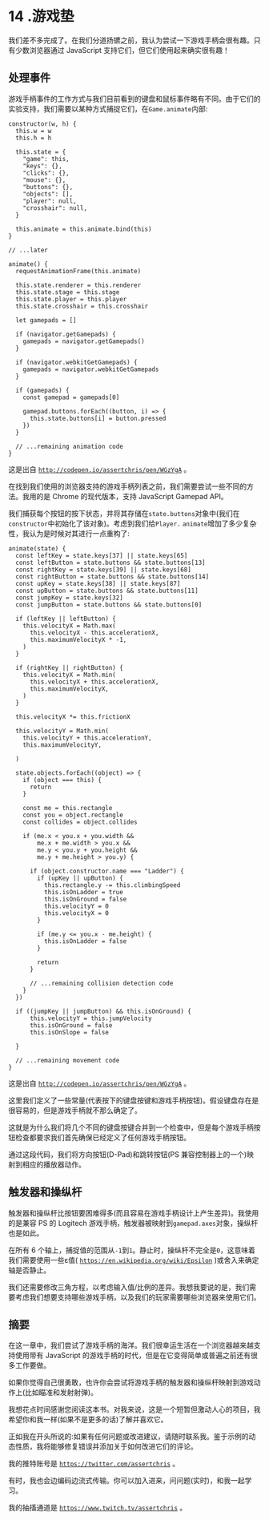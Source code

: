 # 14 .游戏垫

我们差不多完成了。在我们分道扬镳之前，我认为尝试一下游戏手柄会很有趣。只有少数浏览器通过 JavaScript 支持它们，但它们使用起来确实很有趣！

## 处理事件

游戏手柄事件的工作方式与我们目前看到的键盘和鼠标事件略有不同。由于它们的实验支持，我们需要以某种方式捕捉它们，在`Game.animate`内部:

```
constructor(w, h) {
  this.w = w
  this.h = h

  this.state = {
    "game": this,
    "keys": {},
    "clicks": {},
    "mouse": {},
    "buttons": {},
    "objects": [],
    "player": null,
    "crosshair": null,
  }

  this.animate = this.animate.bind(this)
}

// ...later

animate() {
  requestAnimationFrame(this.animate)

  this.state.renderer = this.renderer
  this.state.stage = this.stage
  this.state.player = this.player
  this.state.crosshair = this.crosshair

  let gamepads = []

  if (navigator.getGamepads) {
    gamepads = navigator.getGamepads()
  }

  if (navigator.webkitGetGamepads) {
    gamepads = navigator.webkitGetGamepads
  }

  if (gamepads) {
    const gamepad = gamepads[0]

    gamepad.buttons.forEach((button, i) => {
      this.state.buttons[i] = button.pressed
    })
  }

  // ...remaining animation code
}

```

这是出自 [`http://codepen.io/assertchris/pen/WGzYgA`](http://codepen.io/assertchris/pen/WGzYgA) 。

在找到我们使用的浏览器支持的游戏手柄列表之前，我们需要尝试一些不同的方法。我用的是 Chrome 的现代版本，支持 JavaScript Gamepad API。

我们捕获每个按钮的按下状态，并将其存储在`state.buttons`对象中(我们在`constructor`中初始化了该对象)。考虑到我们给`Player.` `animate`增加了多少复杂性，我认为是时候对其进行一点重构了:

```
animate(state) {
  const leftKey = state.keys[37] || state.keys[65]
  const leftButton = state.buttons && state.buttons[13]
  const rightKey = state.keys[39] || state.keys[68]
  const rightButton = state.buttons && state.buttons[14]
  const upKey = state.keys[38] || state.keys[87]
  const upButton = state.buttons && state.buttons[11]
  const jumpKey = state.keys[32]
  const jumpButton = state.buttons && state.buttons[0]

  if (leftKey || leftButton) {
    this.velocityX = Math.max(
      this.velocityX - this.accelerationX,
      this.maximumVelocityX * -1,
    )
  }

  if (rightKey || rightButton) {
    this.velocityX = Math.min(
      this.velocityX + this.accelerationX,
      this.maximumVelocityX,
    )
  }

  this.velocityX *= this.frictionX

  this.velocityY = Math.min(
    this.velocityY + this.accelerationY,
    this.maximumVelocityY,

  )

  state.objects.forEach((object) => {
    if (object === this) {
      return
    }

    const me = this.rectangle
    const you = object.rectangle
    const collides = object.collides

    if (me.x < you.x + you.width &&
        me.x + me.width > you.x &&
        me.y < you.y + you.height &&
        me.y + me.height > you.y) {

      if (object.constructor.name === "Ladder") {
        if (upKey || upButton) {
          this.rectangle.y -= this.climbingSpeed
          this.isOnLadder = true
          this.isOnGround = false
          this.velocityY = 0
          this.velocityX = 0
        }

        if (me.y <= you.x - me.height) {
          this.isOnLadder = false
        }

        return
      }

      // ...remaining collision detection code
    }
  })

  if ((jumpKey || jumpButton) && this.isOnGround) {
      this.velocityY = this.jumpVelocity
      this.isOnGround = false
      this.isOnSlope = false

  }

  // ...remaining movement code
}

```

这是出自 [`http://codepen.io/assertchris/pen/WGzYgA`](http://codepen.io/assertchris/pen/WGzYgA) 。

这里我们定义了一些常量(代表按下的键盘按键和游戏手柄按钮)。假设键盘存在是很容易的，但是游戏手柄就不那么确定了。

这就是为什么我们将几个不同的键盘按键合并到一个检查中，但是每个游戏手柄按钮检查都要求我们首先确保已经定义了任何游戏手柄按钮。

通过这段代码，我们将方向按钮(D-Pad)和跳转按钮(PS 兼容控制器上的一个)映射到相应的播放器动作。

## 触发器和操纵杆

触发器和操纵杆比按钮要困难得多(而且容易在游戏手柄设计上产生差异)。我使用的是兼容 PS 的 Logitech 游戏手柄，触发器被映射到`gamepad.axes`对象，操纵杆也是如此。

在所有 6 个轴上，捕捉值的范围从`-1`到`1`。静止时，操纵杆不完全是`0`，这意味着我们需要使用一些ε值( [`https://en.wikipedia.org/wiki/Epsilon`](https://en.wikipedia.org/wiki/Epsilon) )或舍入来确定轴是否静止。

我们还需要修改三角方程，以考虑输入值/比例的差异。我想我要说的是，我们需要考虑我们想要支持哪些游戏手柄，以及我们的玩家需要哪些浏览器来使用它们。

## 摘要

在这一章中，我们尝试了游戏手柄的海洋。我们很幸运生活在一个浏览器越来越支持使用带有 JavaScript 的游戏手柄的时代，但是在它变得简单或普遍之前还有很多工作要做。

如果你觉得自己很勇敢，也许你会尝试将游戏手柄的触发器和操纵杆映射到游戏动作上(比如瞄准和发射射弹)。

我想花点时间感谢您阅读这本书。对我来说，这是一个短暂但激动人心的项目，我希望你和我一样(如果不是更多的话)了解并喜欢它。

正如我在开头所说的:如果有任何问题或改进建议，请随时联系我。鉴于示例的动态性质，我将能够修复错误并添加关于如何改进它们的评论。

我的推特账号是 [`https://twitter.com/assertchris`](https://twitter.com/assertchris) 。

有时，我也会边编码边流式传输。你可以加入进来，问问题(实时)，和我一起学习。

我的抽搐通道是 [`https://www.twitch.tv/assertchris`](https://www.twitch.tv/assertchris) 。